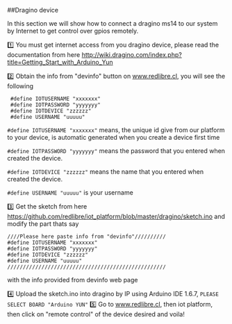 ##Dragino device

In this section we will show how to connect a dragino ms14 to our system by Internet to get control over gpios remotely.

:one: You must get internet access from you dragino device, please read the documentation from here http://wiki.dragino.com/index.php?title=Getting_Start_with_Arduino_Yun

:two: Obtain the info from "devinfo" button on www.redlibre.cl, you will see the following
```
 #define IOTUSERNAME "xxxxxxx"
 #define IOTPASSWORD "yyyyyyy"
 #define IOTDEVICE "zzzzzz"
 #define USERNAME "uuuuu"
```

`#define IOTUSERNAME "xxxxxxx"` means, the unique id give from our platform to your device, is automatic generated when you create a device first time

`#define IOTPASSWORD "yyyyyyy"` means the password that you entered when created the device.

`#define IOTDEVICE "zzzzzz"` means the name that you entered when created the device.

`#define USERNAME "uuuuu"` is your username


:three: Get the sketch from here https://github.com/redlibre/iot_platform/blob/master/dragino/sketch.ino and modify the part thats say

```
////Please here paste info from "devinfo"//////////
#define IOTUSERNAME "xxxxxxx"
#define IOTPASSWORD "yyyyyyy"
#define IOTDEVICE "zzzzzz"
#define USERNAME "uuuuu"
///////////////////////////////////////////////////
```

with the info provided from devinfo web page

:four: Upload the sketch.ino into dragino by IP using Arduino IDE 1.6.7, `PLEASE SELECT BOARD "Arduino YUN"`
:five: Go to www.redlibre.cl, then iot platform, then click on "remote control" of the device desired and voila!
